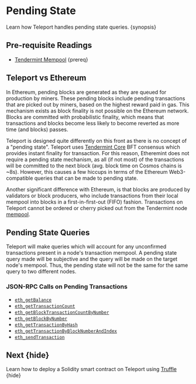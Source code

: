 <!--
order: 2
-->

# Pending State

Learn how Teleport handles pending state queries. {synopsis}

## Pre-requisite Readings

- [Tendermint Mempool](https://docs.tendermint.com/master/tendermint-core/mempool.htm) {prereq}

## Teleport vs Ethereum

In Ethereum, pending blocks are generated as they are queued for production by miners. These pending
blocks include pending transactions that are picked out by miners, based on the highest reward paid
in gas. This mechanism exists as block finality is not possible on the Ethereum network. Blocks are
committed with probabilistic finality, which means that transactions and blocks become less likely
to become reverted as more time (and blocks) passes.

Teleport is designed quite differently on this front as there is no concept of a "pending state".
Teleport uses [Tendermint Core](https://docs.tendermint.com/) BFT consensus which provides instant
finality for transaction. For this reason, Etheremint does not require a pending state mechanism, as
all (if not most) of the transactions will be committed to the next block (avg. block time on Cosmos chains is ~8s). However, this causes a
few hiccups in terms of the Ethereum Web3-compatible queries that can be made to pending state.

Another significant difference with Ethereum, is that blocks are produced by validators or block producers, who include transactions from their local mempool into blocks in a
first-in-first-out (FIFO) fashion. Transactions on Teleport cannot be ordered or cherry picked out from the Tendermint node [mempool](https://docs.tendermint.com/master/tendermint-core/mempool.html#transaction-ordering).

## Pending State Queries

Teleport will make queries which will account for any unconfirmed transactions present in a node's
transaction mempool. A pending state query made will be subjective and the query will be made on the
target node's mempool. Thus, the pending state will not be the same for the same query to two
different nodes.

### JSON-RPC Calls on Pending Transactions

- [`eth_getBalance`](./../api/json-rpc/endpoints.md#eth_getbalance)
- [`eth_getTransactionCount`](./../api/json-rpc/endpoints.md#eth-gettransactioncount)
- [`eth_getBlockTransactionCountByNumber`](./../api/json-rpc/endpoints.md#eth-getblocktransactioncountbynumber)
- [`eth_getBlockByNumber`](./../api/json-rpc/endpoints.md#eth-getblockbynumber)
- [`eth_getTransactionByHash`](./../api/json-rpc/endpoints.md#eth-gettransactionbyhash)
- [`eth_getTransactionByBlockNumberAndIndex`](./../api/json-rpc/endpoints.html#eth-gettransactionbyblockhashandindex)
- [`eth_sendTransaction`](./../api/json-rpc/endpoints.md#eth-sendtransaction)

## Next {hide}

Learn how to deploy a Solidity smart contract on Teleport using [Truffle](./../guides/truffle.md) {hide}
